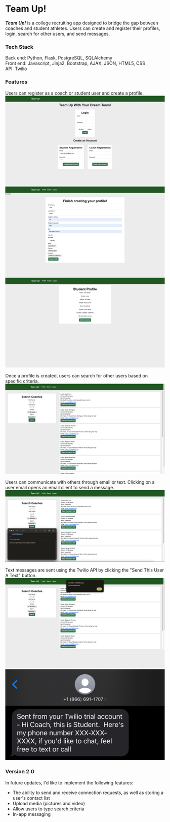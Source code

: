 # Team Up!

**_Team Up!_** is a college recruiting app designed to bridge the gap between coaches and student athletes.  Users can create and register their profiles, login, search for other users, and send messages.

### Tech Stack
Back end: Python, Flask, PostgreSQL, SQLAlchemy<br>
Front end:  Javascript, Jinja2, Bootstrap, AJAX, JSON, HTML5, CSS<br>
API:  Twilio

### Features
Users can register as a coach or student user and create a profile.
![Alt text](static/images/home_page.png)<br>
![Alt text](static/images/create_profile.png)<br>
![Alt text](static/images/student_profile.png)<br>

Once a profile is created, users can search for other users based on specific criteria.
![Alt text](static/images/search_results.png)<br>

Users can communicate with others through email or text.  Clicking on a user email opens an email client to send a message.
![Alt text](static/images/email_sent.png)<br>

Text messages are sent using the Twilio API by clicking the "Send This User A Text" button.
![Alt text](static/images/text_sent.png)<br>
![Alt text](static/images/twilio_text.png)<br>

### Version 2.0

In future updates, I'd like to implement the following features:

- The ability to send and receive connection requests, as well as storing a user's contact list
- Upload media (pictures and video)
- Allow users to type search criteria
- In-app messaging

